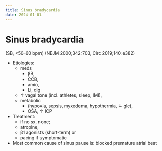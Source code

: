 ```yaml
---
title: Sinus bradycardia
date: 2024-01-01
---
```


# Sinus bradycardia

(SB, <50–60 bpm) (NEJM 2000;342:703, Circ 2019;140:e382)

- Etiologies:
  - meds
    - βB,
    - CCB,
    - amio,
    - Li, dig
  - ↑ vagal tone (incl. athletes, sleep, IMI),
  - metabolic
    - (hypoxia, sepsis, myxedema, hypothermia, ↓ glc),
    - OSA, ↑ ICP
- Treatment:
  - if no sx, none;
  - atropine,
  - β1 agonists (short-term) or
  - pacing if symptomatic
- Most common cause of sinus pause is: blocked premature atrial beat
